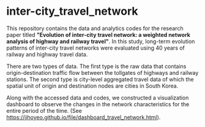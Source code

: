 # inter-city_travel_network
This repository contains the data and analytics codes for the research paper titled **"Evolution of inter-city travel network: a weighted network analysis of highway and railway travel"**. In this study, long-term evolution patterns of inter-city travel networks were evaluated using 40 years of railway and highway travel data. 

There are two types of data. The first type is the raw data that contains origin-destination traffic flow between the tollgates of highways and railway stations. The second type is city-level aggregated travel data of which the spatial unit of origin and destination nodes are cities in South Korea. 

Along with the accessed data and codes, we constructed a visualization dashboard to observe the changes in the network characteristics for the entire period of the time.
(See https://jihoyeo.github.io/file/dashboard_travel_network.html).
